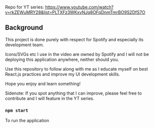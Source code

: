 Repo for YT series: https://www.youtube.com/watch?v=rkZEWuMRY28&list=PLTXFz3WKxvNJq8OFqDnmTmrBO9S2DfS7O

## Background

This project is done purely with respect for Spotify and especially its development team.

Icons/SVGs etc I use in the video are owned by Spotify and I will not be deploying this application anywhere, neither should you.

Use this repository to follow along with me as I educate myself on best React.js practices and improve my UI development skills.

Hope you enjoy and learn something!

Sidenote: If you spot anything that I can improve, please feel free to contribute and I will feature in the YT series.

### `npm start`

To run the application
